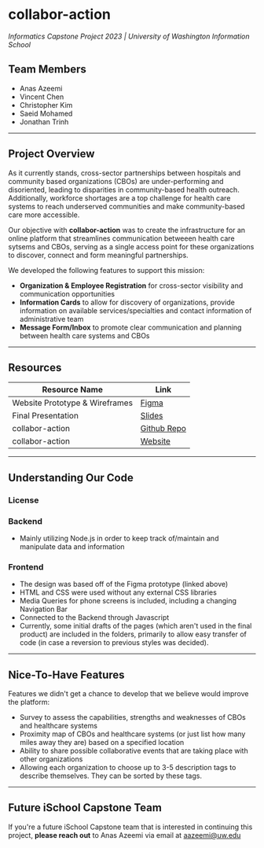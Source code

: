 # collabor-action
_Informatics Capstone Project 2023 | University of Washington Information School_

## Team Members

- Anas Azeemi
- Vincent Chen
- Christopher Kim
- Saeid Mohamed
- Jonathan Trinh
___

## Project Overview
As it currently stands, cross-sector partnerships between hospitals and community based organizations (CBOs) are under-performing and disoriented, leading to disparities in community-based health outreach. Additionally, workforce shortages are a top challenge for health care systems to reach underserved communities and make community-based care more accessible.

Our objective with **collabor-action** was to create the infrastructure for an online platform that streamlines communication betweeen health care sytsems and CBOs, serving as a single access point for these organizations to discover, connect and form meaningful partnerships.

We developed the following features to support this mission:

- **Organization & Employee Registration** for cross-sector visibility and communication opportunities
- **Information Cards** to allow for discovery of organizations, provide information on available services/specialties and contact information of administrative team
- **Message Form/Inbox** to promote clear communication and planning between health care systems and CBOs
___

## Resources
|Resource Name|Link|
|-----------|-----------|
|Website Prototype & Wireframes| [Figma](https://www.figma.com/proto/e8zUsCE0Keh35pdWbtljdo/Capstone-Project-Prototype-2?node-id=1-35&scaling=min-zoom&page-id=0%3A1&starting-point-node-id=1%3A1068)|
|Final Presentation| [Slides](https://docs.google.com/presentation/d/1HO_Gbb9zFn6xtqrn0dmXbMgqcaScAZrmkY_mccyp3Rs/edit?usp=sharing)|
|collabor-action| [Github Repo](https://github.com/Saeid135/evergreen-roots.git)|
|collabor-action| [Website]()|

___

## Understanding Our Code

### License

### Backend
- Mainly utilizing Node.js in order to keep track of/maintain and manipulate data and information

### Frontend
- The design was based off of the Figma prototype (linked above)
- HTML and CSS were used without any external CSS libraries
- Media Queries for phone screens is included, including a changing Navigation Bar
- Connected to the Backend through Javascript
- Currently, some initial drafts of the pages (which aren't used in the final product) are included in the folders, primarily to allow easy transfer of code (in case a reversion to previous styles was decided). 

___

## Nice-To-Have Features
Features we didn't get a chance to develop that we believe would improve the platform:
- Survey to assess the capabilities, strengths and weaknesses of CBOs and healthcare systems
- Proximity map of CBOs and healthcare systems (or just list how many miles away they are) based on a specified location
- Ability to share possible collaborative events that are taking place with other organizations
- Allowing each organization to choose up to 3-5 description tags to describe themselves. They can be sorted by these tags.

___

## Future iSchool Capstone Team
If you're a future iSchool Capstone team that is interested in continuing this project, **please reach out** to Anas Azeemi via email at aazeemi@uw.edu












